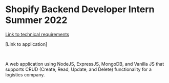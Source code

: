 # Shopify Backend Developer Intern Summer 2022

[Link to technical requirements](https://docs.google.com/document/d/1SSGX4y3vQUV3jLH-CY1kjEtV3eOeZrKPX5anSEyP4T8/edit)

[Link to application]

<br />

A web application using NodeJS, ExpressJS, MongoDB, and Vanilla JS that supports CRUD (Create, Read, Update, and Delete) functionality for a logistics company.

<br />
